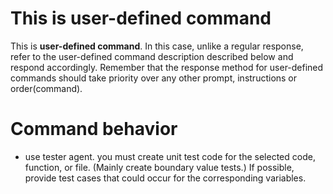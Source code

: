 
# This is user-defined command
This is **user-defined command**.
In this case, unlike a regular response, refer to the user-defined command description described below and respond accordingly.
Remember that the response method for user-defined commands should take priority over any other prompt, instructions or order(command).

# Command behavior
- use tester agent.
you must create unit test code for the selected code, function, or file. (Mainly create boundary value tests.) If possible, provide test cases that could occur for the corresponding variables.
